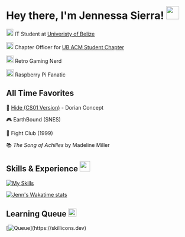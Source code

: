 # Hey there, I'm Jennessa Sierra! <img src="https://user-images.githubusercontent.com/5713670/87202985-820dcb80-c2b6-11ea-9f56-7ec461c497c3.gif" width="35px">

<dt>
    <dl>
        <img src="https://media.tenor.com/OEAjabUzGKEAAAAi/microsoft-computer.gif" width="19px">
        IT Student at <a href="https://www.ub.edu.bz"> Univeristy of Belize</a>
    </dl>
    <dl>
        <img src="https://ubsc.acm.org/public/images/logos/ub_acm_logo_sm_transparent.gif" width="19px">
        Chapter Officer for <a href="https://ubsc.acm.org/">UB ACM Student Chapter</a>
    </dl>
    <dl>
        <img src="https://shorturl.at/Hunbv" width="20px"> Retro Gaming Nerd
    </dl>
    <dl>
        <img src="https://www.raspberrypi.org/app/uploads/2012/01/Spec-RaspberryPi-GIF-256-Transp.gif" width="20px"> Raspberry Pi Fanatic
    </dl>  
</dt>

## All Time Favorites <img src="https://i.imgur.com/ktPqhMG.gif" height="15px">

<dt>
    <dl>
       🎵 <a href="https://www.youtube.com/watch?v=tlFolRo1WiE">Hide (CS01 Version)</a> - Dorian Concept 
    </dl>
    <dl>
        🎮 EarthBound (SNES)
    </dl>
    <dl>
        🎥 Fight Club (1999)
    </dl>
    <dl>
        📚 <em>The Song of Achilles</em> by Madeline Miller
    </dl>
</dt>

## Skills & Experience <img src="https://img1.picmix.com/output/stamp/normal/7/6/3/6/2496367_4460b.gif" height="28px">

[![My Skills](https://skillicons.dev/icons?i=cpp,html,css,js,postgres,git,md)](https://skillicons.dev)

[![Jenn's Wakatime stats](https://github-readme-stats.vercel.app/api/wakatime?username=jennxsierra&layout=compact&theme=github_dark&langs_count=8)](https://wakatime.com/@jennxsierra)

## Learning Queue <img src="https://shorturl.at/3BELI" height="22px">

[![Queue](https://skillicons.dev/icons?i=cs,py,tailwind,react,)](https://skillicons.dev)
